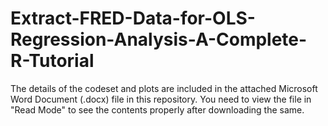 # Extract-FRED-Data-for-OLS-Regression-Analysis-A-Complete-R-Tutorial

The details of the codeset and plots are included in the attached Microsoft Word Document (.docx) file in this repository. 
You need to view the file in "Read Mode" to see the contents properly after downloading the same.
